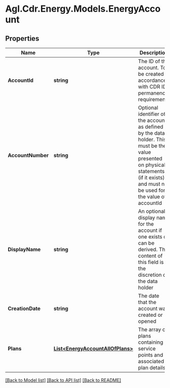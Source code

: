 # Agl.Cdr.Energy.Models.EnergyAccount

## Properties

Name | Type | Description | Notes
------------ | ------------- | ------------- | -------------
**AccountId** | **string** | The ID of the account.  To be created in accordance with CDR ID permanence requirements | 
**AccountNumber** | **string** | Optional identifier of the account as defined by the data holder.  This must be the value presented on physical statements (if it exists) and must not be used for the value of accountId | [optional] 
**DisplayName** | **string** | An optional display name for the account if one exists or can be derived.  The content of this field is at the discretion of the data holder | [optional] 
**CreationDate** | **string** | The date that the account was created or opened | 
**Plans** | [**List&lt;EnergyAccountAllOfPlans&gt;**](EnergyAccountAllOfPlans.md) | The array of plans containing service points and associated plan details | 

[[Back to Model list]](../README.md#documentation-for-models) [[Back to API list]](../README.md#documentation-for-api-endpoints) [[Back to README]](../README.md)

